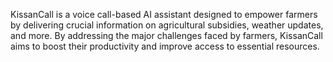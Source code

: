 KissanCall is a voice call-based AI assistant designed to empower farmers by delivering crucial information on agricultural subsidies, weather updates, and more. By addressing the major challenges faced by farmers, KissanCall aims to boost their productivity and improve access to essential resources.
